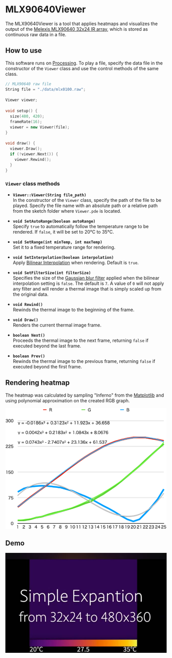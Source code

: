 # MLX90640Viewer

The MLX90640Viewer is a tool that applies heatmaps and visualizes the output of the [Melexis MLX90640 32x24 IR array][1], which is stored as continuous raw data in a file.

## How to use

This software runs on [Processing][2]. To play a file, specify the data file in the constructor of the `Viewer` class and use the control methods of the same class.

```c++
// MLX90640 raw file
String file = "./data/mlx0100.raw";

Viewer viewer;

void setup() {
  size(480, 420);
  frameRate(16);
  viewer = new Viewer(file);
}

void draw() {
  viewer.Draw();
  if (!viewer.Next()) {
    viewer.Rewind();
  }
}
```

### `Viewer` class methods

- **`Viewer::Viewer(String file_path)`**  
    In the constructor of the `Viewer` class, specify the path of the file to be played. Specify the file name with an absolute path or a relative path from the sketch folder where `Viewer.pde` is located.

- **`void SetAutoRange(boolean autoRange)`**  
    Specify `true` to automatically follow the temperature range to be rendered. If `false`, it will be set to 20°C to 35°C.

- **`void SetRange(int minTemp, int maxTemp)`**  
    Set it to a fixed temperature range for rendering.

- **`void SetInterpolation(boolean interpolation)`**  
    Apply [Bilinear Interpolation][3] when rendering. Default is `true`.

- **`void SetFilterSize(int filterSize)`**  
    Specifies the size of the [Gaussian blur filter][4] applied when the bilinear interpolation setting is `false`. The default is `7`. A value of `0` will not apply any filter and will render a thermal image that is simply scaled up from the original data.

- **`void Rewind()`**  
    Rewinds the thermal image to the beginning of the frame.

- **`void Draw()`**  
    Renders the current thermal image frame.

- **`boolean Next()`**  
    Proceeds the thermal image to the next frame, returning `false` if executed beyond the last frame.

- **`boolean Prev()`**  
    Rewinds the thermal image to the previous frame, returning `false` if executed beyond the first frame.

## Rendering heatmap

The heatmap was calculated by sampling "Inferno" from the [Matplotlib][5] and using polynomial approximation on the created RGB graph.

![Inferno](Inferno.png "RGB graph of color map Inferno")

## Demo

[![MLX90640 raw data viewer](MLX90640-Viewer.jpg)](https://youtu.be/dhfZa0TYN0s "MLX90640 raw data viewer using Processing - YouTube")

[1]: https://www.melexis.com/en/product/mlx90640/far-infrared-thermal-sensor-array "Far Infrared Thermal Sensor Array (32x24 RES) ｜ Melexis"

[2]: https://processing.org/ "Welcome to Processing! / Processing.org"

[3]: https://en.wikipedia.org/wiki/Bilinear_interpolation "Bilinear interpolation - Wikipedia"

[4]: https://en.wikipedia.org/wiki/Gaussian_blur "Gaussian blur - Wikipedia"

[5]: https://matplotlib.org/stable/users/explain/colors/colormaps.html "Choosing Colormaps in Matplotlib &#8212; Matplotlib 3.9.3 documentation"
